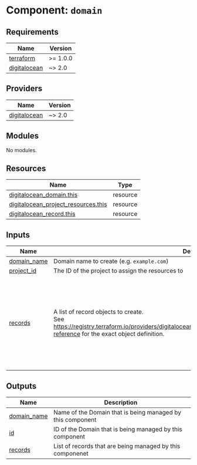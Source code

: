 # Component: `domain`

<!-- BEGINNING OF PRE-COMMIT-TERRAFORM DOCS HOOK -->
## Requirements

| Name | Version |
|------|---------|
| <a name="requirement_terraform"></a> [terraform](#requirement\_terraform) | >= 1.0.0 |
| <a name="requirement_digitalocean"></a> [digitalocean](#requirement\_digitalocean) | ~> 2.0 |

## Providers

| Name | Version |
|------|---------|
| <a name="provider_digitalocean"></a> [digitalocean](#provider\_digitalocean) | ~> 2.0 |

## Modules

No modules.

## Resources

| Name | Type |
|------|------|
| [digitalocean_domain.this](https://registry.terraform.io/providers/digitalocean/digitalocean/latest/docs/resources/domain) | resource |
| [digitalocean_project_resources.this](https://registry.terraform.io/providers/digitalocean/digitalocean/latest/docs/resources/project_resources) | resource |
| [digitalocean_record.this](https://registry.terraform.io/providers/digitalocean/digitalocean/latest/docs/resources/record) | resource |

## Inputs

| Name | Description | Type | Default | Required |
|------|-------------|------|---------|:--------:|
| <a name="input_domain_name"></a> [domain\_name](#input\_domain\_name) | Domain name to create (e.g. `example.com`) | `string` | n/a | yes |
| <a name="input_project_id"></a> [project\_id](#input\_project\_id) | The ID of the project to assign the resources to | `string` | `null` | no |
| <a name="input_records"></a> [records](#input\_records) | A list of record objects to create.<br>See https://registry.terraform.io/providers/digitalocean/digitalocean/latest/docs/resources/record#argument-reference for the exact object definition. | <pre>list(object({<br>    type     = string<br>    name     = string<br>    priority = optional(number)<br>    weight   = optional(number)<br>    ttl      = optional(number)<br>    flags    = optional(number)<br>    tag      = optional(string)<br>    port     = optional(number)<br>    value    = string<br>  }))</pre> | `[]` | no |

## Outputs

| Name | Description |
|------|-------------|
| <a name="output_domain_name"></a> [domain\_name](#output\_domain\_name) | Name of the Domain that is being managed by this component |
| <a name="output_id"></a> [id](#output\_id) | ID of the Domain that is being managed by this component |
| <a name="output_records"></a> [records](#output\_records) | List of records that are being managed by this componenet |
<!-- END OF PRE-COMMIT-TERRAFORM DOCS HOOK -->
